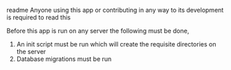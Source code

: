 readme
Anyone using this app or contributing in any way to its development is required to read this

Before this app is run on any server the following must be done,
1. An init script must be run which will create the requisite directories on the server
2. Database migrations must be run
